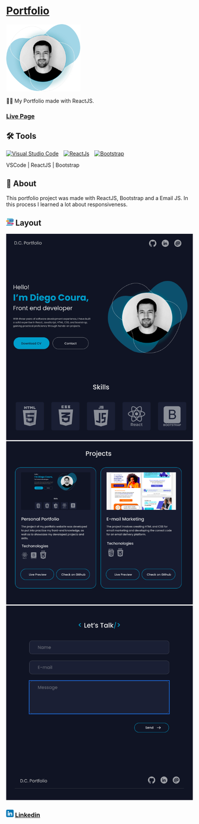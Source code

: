 
# [Portfolio](https://diegocoura.vercel.app/)

<img style="width: 200px; align-self: center" alt="Banner Diego" src="./public/static/images/profileBanner.png" />

👨‍💻 My Portfolio made with ReactJS.

### [**Live Page**](https://diegocoura.vercel.app/)

## 🛠️ Tools

[<img alt="Visual Studio Code" width="50px" style="padding-right: 10px" src="https://cdn.jsdelivr.net/gh/devicons/devicon/icons/vscode/vscode-original.svg"  />](https://code.visualstudio.com/ "Visual Studio Code")
[<img alt="ReactJs" width="50px" style="padding-right: 10px" src="https://cdn.jsdelivr.net/gh/devicons/devicon/icons/react/react-original-wordmark.svg"  />](https://reactjs.org/ "ReactJS")
[<img alt="Bootstrap" width="50px" style="padding-right: 10px" src="https://cdn.jsdelivr.net/gh/devicons/devicon/icons/bootstrap/bootstrap-original.svg"  />](https://getbootstrap.com/ "Bootstrap")

VSCode | ReactJS | Bootstrap

## 💬 About

This portfolio project was made with ReactJS, Bootstrap and a Email JS. In this process I learned a lot about responsiveness.

## <img style="width: 20px" src="./public/static/images/web-design.png" /> Layout

<img src="./public/static/images/screen1.png" />
<img src="./public/static/images/screen2.png" />
<img src="./public/static/images/screen3.png" />

### <img style="width: 20px" src="./public/static/images/linkedin.png" /> [Linkedin](https://www.linkedin.com/in/diego-coura-18b88317b/)
